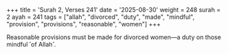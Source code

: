 +++
title = 'Surah 2, Verses 241'
date = '2025-08-30'
weight = 248
surah = 2
ayah = 241
tags = ["allah", "divorced", "duty", "made", "mindful", "provision", "provisions", "reasonable", "women"]
+++

Reasonable provisions must be made for divorced women—a duty on those mindful ˹of Allah˺.